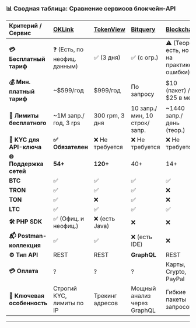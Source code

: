 ### 📊 Сводная таблица: Сравнение сервисов блокчейн-API

| Критерий / Сервис | [**OKLink**](https://www.oklink.com) | [**TokenView**](https://tokenview.io) | [**Bitquery**](https://bitquery.io) | [**Blockchair**](https://blockchair.com) | [**Blockdaemon**](https://www.blockdaemon.com) |
| :--- | :--- | :--- | :--- | :--- | :--- |
| **💳 Бесплатный тариф** | ❓ (Есть, по неофиц. данным) | ✅ (3 дня) | ✅ (с огр.) | ⚠️ (Теор. есть, но на практике ошибки) | ✅ (3 млн запр./мес) |
| **💰 Мин. платный тариф** | ~$599/год | $999/год | По запросу | $10 (пакет) / $25 в мес | ~$73.5/мес (pay-as-you-go) |
| **📶 Лимиты бесплатного** | ~1M запр./год, 3 rps | 300 rpm, 3 дня | 10 запр./мин, 10 строк/запр. | ~1440 запр./день (теор.) | 3M запр./мес, 5 rps |
| **🔑 KYC для API-ключа** | **✅ Обязателен** | ❌ Не требуется | ❌ Не требуется | ❌ Не требуется | ❌ Не требуется |
| **🌐 Поддержка сетей** | **54+** | **120+** | 40+ | 14+ | >30 (но без TRON/TON) |
| **BTC** | ✅ | ✅ | ✅ | ✅ | ✅ |
| **TRON** | ✅ | ✅ | ✅ | ❌ | ❌ |
| **TON** | ✅ | ❌ | ✅ | ❌ | ❌ |
| **LTC** | ✅ | ✅ | ✅ | ✅ | ✅ |
| **🛠️ PHP SDK** | ✅ (Офиц. и неофиц.) | ❌ (есть Java) | ❌ | ❌ | ❌ |
| **📬 Postman-коллекция** | ✅ | ✅ | ❌ (есть IDE) | ❌ | ❌ |
| **⚙️ Тип API** | REST | REST | **GraphQL** | REST | REST |
| **💳 Оплата** | ? | ? | ? | Карты, Crypto, PayPal | Банковские карты |
| **🎯 Ключевая особенность** | Строгий KYC, лимиты по IP | Трекинг адресов | Мощный анализ через GraphQL | Гибкие пакеты запросов | Бесплатный тариф с высоким лимитом |

---
